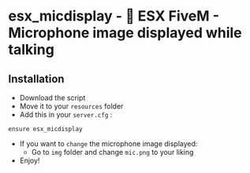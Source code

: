 # esx_micdisplay - 🎤 ESX FiveM - Microphone image displayed while talking

## Installation

- Download the script
- Move it to your `resources` folder
- Add this in your `server.cfg` :

```
ensure esx_micdisplay
```

- If you want to `change` the microphone image displayed:
  - Go to `img` folder and change `mic.png` to your liking
- Enjoy!
